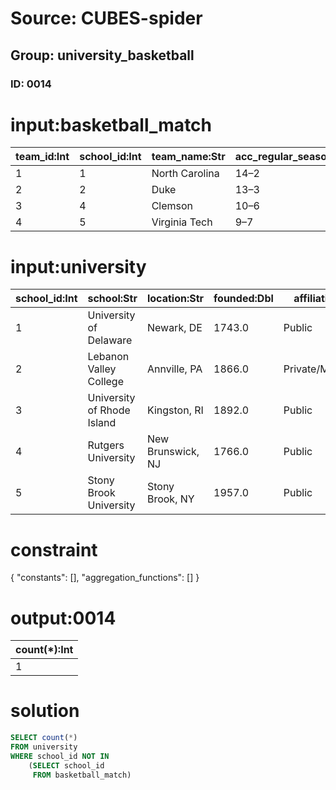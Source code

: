 # Source: CUBES-spider
## Group: university_basketball
### ID: 0014

# input:basketball_match

| team_id:Int | school_id:Int | team_name:Str | acc_regular_season:Str | acc_percent:Str | acc_home:Str | acc_road:Str | all_games:Str | all_games_percent:Str | all_home:Str | all_road:Str | all_neutral:Str |
|---|---|---|---|---|---|---|---|---|---|---|---|
| 1 | 1 | North Carolina | 14–2 | 0.875 | 6–2 | 8–0 | 35–2 | 0.946 | 14–2 | 13–0 | 9–1 |
| 2 | 2 | Duke | 13–3 | 0.813 | 7–1 | 6–2 | 28–6 | 0.824 | 15–1 | 8–2 | 5–3 |
| 3 | 4 | Clemson | 10–6 | 0.625 | 7–1 | 3–5 | 24–10 | 0.706 | 14–2 | 6–5 | 4–3 |
| 4 | 5 | Virginia Tech | 9–7 | 0.563 | 6–2 | 3–5 | 21–14 | 0.6 | 14–3 | 4–8 | 3–3 |

# input:university

| school_id:Int | school:Str | location:Str | founded:Dbl | affiliation:Str | enrollment:Dbl | nickname:Str | primary_conference:Str |
|---|---|---|---|---|---|---|---|
| 1 | University of Delaware | Newark, DE | 1743.0 | Public | 19067.0 | Fightin' Blue Hens | Colonial Athletic Association ( D-I ) |
| 2 | Lebanon Valley College | Annville, PA | 1866.0 | Private/Methodist | 2100.0 | Flying Dutchmen | MAC Commonwealth Conference ( D-III ) |
| 3 | University of Rhode Island | Kingston, RI | 1892.0 | Public | 19095.0 | Rams | Atlantic 10 Conference ( D-I ) |
| 4 | Rutgers University | New Brunswick, NJ | 1766.0 | Public | 56868.0 | Scarlet Knights | American Athletic Conference ( D-I ) |
| 5 | Stony Brook University | Stony Brook, NY | 1957.0 | Public | 23997.0 | Seawolves | America East Conference ( D-I ) |

# constraint

{
  "constants": [],
  "aggregation_functions": []
}

# output:0014

| count(*):Int |
|---|
| 1 |

# solution

```sql
SELECT count(*)
FROM university
WHERE school_id NOT IN
    (SELECT school_id
     FROM basketball_match)
```
